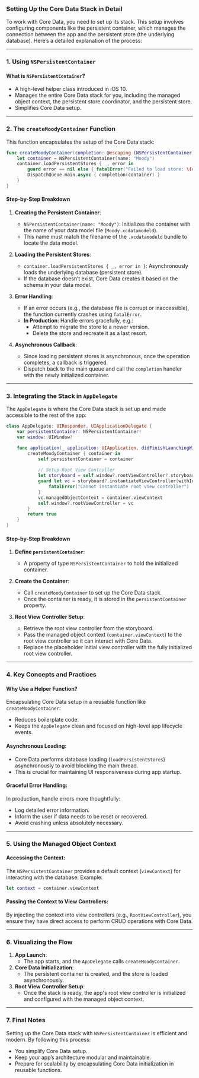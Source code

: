 ### **Setting Up the Core Data Stack in Detail**

To work with Core Data, you need to set up its stack. This setup involves configuring components like the persistent container, which manages the connection between the app and the persistent store (the underlying database). Here’s a detailed explanation of the process:

---

### **1. Using `NSPersistentContainer`**

#### **What is `NSPersistentContainer`?**
- A high-level helper class introduced in iOS 10.
- Manages the entire Core Data stack for you, including the managed object context, the persistent store coordinator, and the persistent store.
- Simplifies Core Data setup.

---

### **2. The `createMoodyContainer` Function**

This function encapsulates the setup of the Core Data stack:

```swift
func createMoodyContainer(completion: @escaping (NSPersistentContainer) -> ()) {
    let container = NSPersistentContainer(name: "Moody")
    container.loadPersistentStores { _, error in
        guard error == nil else { fatalError("Failed to load store: \(error!)") }
        DispatchQueue.main.async { completion(container) }
    }
}
```

#### **Step-by-Step Breakdown**

1. **Creating the Persistent Container**:
   - `NSPersistentContainer(name: "Moody")`: Initializes the container with the name of your data model file (`Moody.xcdatamodeld`).
   - This name must match the filename of the `.xcdatamodeld` bundle to locate the data model.

2. **Loading the Persistent Stores**:
   - `container.loadPersistentStores { _, error in }`: Asynchronously loads the underlying database (persistent store).
   - If the database doesn’t exist, Core Data creates it based on the schema in your data model.

3. **Error Handling**:
   - If an error occurs (e.g., the database file is corrupt or inaccessible), the function currently crashes using `fatalError`.
   - **In Production**: Handle errors gracefully, e.g.:
     - Attempt to migrate the store to a newer version.
     - Delete the store and recreate it as a last resort.

4. **Asynchronous Callback**:
   - Since loading persistent stores is asynchronous, once the operation completes, a callback is triggered.
   - Dispatch back to the main queue and call the `completion` handler with the newly initialized container.

---

### **3. Integrating the Stack in `AppDelegate`**

The `AppDelegate` is where the Core Data stack is set up and made accessible to the rest of the app:

```swift
class AppDelegate: UIResponder, UIApplicationDelegate {
    var persistentContainer: NSPersistentContainer!
    var window: UIWindow?

    func application(_ application: UIApplication, didFinishLaunchingWithOptions launchOptions: [UIApplicationLaunchOptionsKey: Any]?) -> Bool {
        createMoodyContainer { container in
            self.persistentContainer = container
            
            // Setup Root View Controller
            let storyboard = self.window?.rootViewController?.storyboard
            guard let vc = storyboard?.instantiateViewController(withIdentifier: "RootViewController") as? RootViewController else {
                fatalError("Cannot instantiate root view controller")
            }
            vc.managedObjectContext = container.viewContext
            self.window?.rootViewController = vc
        }
        return true
    }
}
```

#### **Step-by-Step Breakdown**

1. **Define `persistentContainer`**:
   - A property of type `NSPersistentContainer` to hold the initialized container.

2. **Create the Container**:
   - Call `createMoodyContainer` to set up the Core Data stack.
   - Once the container is ready, it is stored in the `persistentContainer` property.

3. **Root View Controller Setup**:
   - Retrieve the root view controller from the storyboard.
   - Pass the managed object context (`container.viewContext`) to the root view controller so it can interact with Core Data.
   - Replace the placeholder initial view controller with the fully initialized root view controller.

---

### **4. Key Concepts and Practices**

#### **Why Use a Helper Function?**
Encapsulating Core Data setup in a reusable function like `createMoodyContainer`:
- Reduces boilerplate code.
- Keeps the `AppDelegate` clean and focused on high-level app lifecycle events.

#### **Asynchronous Loading**:
- Core Data performs database loading (`loadPersistentStores`) asynchronously to avoid blocking the main thread.
- This is crucial for maintaining UI responsiveness during app startup.

#### **Graceful Error Handling**:
In production, handle errors more thoughtfully:
- Log detailed error information.
- Inform the user if data needs to be reset or recovered.
- Avoid crashing unless absolutely necessary.

---

### **5. Using the Managed Object Context**

#### **Accessing the Context**:
The `NSPersistentContainer` provides a default context (`viewContext`) for interacting with the database. Example:

```swift
let context = container.viewContext
```

#### **Passing the Context to View Controllers**:
By injecting the context into view controllers (e.g., `RootViewController`), you ensure they have direct access to perform CRUD operations with Core Data.

---

### **6. Visualizing the Flow**

1. **App Launch**:
   - The app starts, and the `AppDelegate` calls `createMoodyContainer`.
2. **Core Data Initialization**:
   - The persistent container is created, and the store is loaded asynchronously.
3. **Root View Controller Setup**:
   - Once the stack is ready, the app's root view controller is initialized and configured with the managed object context.

---

### **7. Final Notes**
Setting up the Core Data stack with `NSPersistentContainer` is efficient and modern. By following this process:
- You simplify Core Data setup.
- Keep your app’s architecture modular and maintainable.
- Prepare for scalability by encapsulating Core Data initialization in reusable functions.
